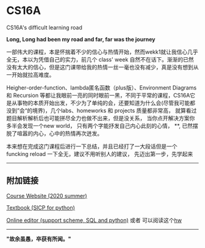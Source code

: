 # CS16A
CS16A's difficult learning road

**Long, Long had been my road and far, far was the journey**

一部伟大的课程，本是怀揣着不少的信心与热情开始，然而wekk1就让我信心几乎全无，本以为凭借自己的实力，前几个 class' week 自然不在话下。渐渐的已然没有太大的信心，但是这门课带给我的热情一丝一毫也没有减少，真是没有想到从一开始就拉高难度。

Heigher-order-function、lambda匿名函数（plus版）、Environment Diagrams和 Recursion 等都让我眼前一亮的同时眼前一黑，不同于平常的课程，CS16A它是从事物的本质开始出发，不少为了单纯的会，还要知道为什么会(尽管我可能都没到”会“的境界)，几个labs、homeworks 和 projects 质量都非常高， 就算看过题目解析解析后也可能拼尽全力也做不出来，但是没关系， 当你点开解决方案你多半会发现一个new world， 只有两个字能抒发自己内心此刻的心情， **, 已然摆脱了喧嚣的内心，心中的热情再次迸发。

本来想在完成这门课程后进行一下总结，并且已经打了一大段话但是一个 funcking reload 一下全无，建议不用听别人的建议， 先迈出第一步，先学起来

----
##  附加链接
[Course Website (2020 summer)](https://inst.eecs.berkeley.edu/~cs61a/su20/)

[Textbook (SICP for python)](http://composingprograms.com/pages/11-getting-started.html)

[Online editor (support scheme, SQL and python)](https://code.cs61a.org/) 或者 可以阅读这个[hw](https://inst.eecs.berkeley.edu/~cs61a/su20/hw/hw07/)

----

**"故余虽愚，卒获有所闻。"**
